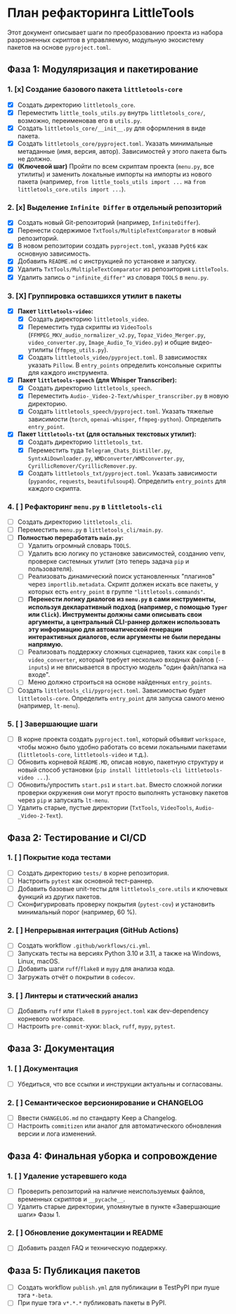 # План рефакторинга LittleTools

Этот документ описывает шаги по преобразованию проекта из набора разрозненных скриптов в управляемую, модульную экосистему пакетов на основе `pyproject.toml`.

## Фаза 1: Модуляризация и пакетирование

### 1. [x] Создание базового пакета `littletools-core`

-   [x] Создать директорию `littletools_core`.
-   [x] Переместить `little_tools_utils.py` внутрь `littletools_core/`, возможно, переименовав его в `utils.py`.
-   [x] Создать `littletools_core/__init__.py` для оформления в виде пакета.
-   [x] Создать `littletools_core/pyproject.toml`. Указать минимальные метаданные (имя, версия, автор). Зависимостей у этого пакета быть не должно.
-   [x] **(Ключевой шаг)** Пройти по всем скриптам проекта (`menu.py`, все утилиты) и заменить локальные импорты на импорты из нового пакета (например, `from little_tools_utils import ...` на `from littletools_core.utils import ...`).

### 2. [x] Выделение `Infinite Differ` в отдельный репозиторий

-   [x] Создать новый Git-репозиторий (например, `InfiniteDiffer`).
-   [x] Перенести содержимое `TxtTools/MultipleTextComparator` в новый репозиторий.
-   [x] В новом репозитории создать `pyproject.toml`, указав `PyQt6` как основную зависимость.
-   [x] Добавить `README.md` с инструкцией по установке и запуску.
-   [x] Удалить `TxtTools/MultipleTextComparator` из репозитория `LittleTools`.
-   [x] Удалить запись о `"infinite_differ"` из словаря `TOOLS` в `menu.py`.

### 3. [X] Группировка оставшихся утилит в пакеты

-   [x] **Пакет `littletools-video`:**
    -   [x] Создать директорию `littletools_video`.
    -   [x] Переместить туда скрипты из `VideoTools` (`FFMPEG_MKV_audio_normalizer_v2.py`, `Topaz_Video_Merger.py`, `video_converter.py`, `Image_Audio_To_Video.py`) и общие видео-утилиты (`ffmpeg_utils.py`).
    -   [x] Создать `littletools_video/pyproject.toml`. В зависимостях указать `Pillow`. В `entry_points` определить консольные скрипты для каждого инструмента.
-   [x] **Пакет `littletools-speech` (для Whisper Transcriber):**
    -   [x] Создать директорию `littletools_speech`.
    -   [x] Переместить `Audio-_Video-2-Text/whisper_transcriber.py` в новую директорию.
    -   [x] Создать `littletools_speech/pyproject.toml`. Указать тяжелые зависимости (`torch`, `openai-whisper`, `ffmpeg-python`). Определить `entry_point`.
-   [x] **Пакет `littletools-txt` (для остальных текстовых утилит):**
    -   [x] Создать директорию `littletools_txt`.
    -   [x] Переместить туда `Telegram_Chats_Distiller.py`, `SyntxAiDownloader.py`, `WMDconverter/WMDconverter.py`, `CyrillicRemover/CyrillicRemover.py`.
    -   [x] Создать `littletools_txt/pyproject.toml`. Указать зависимости (`pypandoc`, `requests`, `beautifulsoup4`). Определить `entry_points` для каждого скрипта.

### 4. [ ] Рефакторинг `menu.py` в `littletools-cli`

-   [ ] Создать директорию `littletools_cli`.
-   [ ] Переместить `menu.py` в `littletools_cli/main.py`.
-   [ ] **Полностью переработать `main.py`:**
    -   [ ] Удалить огромный словарь `TOOLS`.
    -   [ ] Удалить всю логику по установке зависимостей, созданию venv, проверке системных утилит (это теперь задача `pip` и пользователя).
    -   [ ] Реализовать динамический поиск установленных "плагинов" через `importlib.metadata`. Скрипт должен искать все пакеты, у которых есть `entry_point` в группе `"littletools.commands"`.
    -   [ ] **Перенести логику диалогов из `menu.py` в сами инструменты, используя декларативный подход (например, с помощью `Typer` или `Click`). Инструменты должны сами описывать свои аргументы, а центральный CLI-раннер должен использовать эту информацию для автоматической генерации интерактивных диалогов, если аргументы не были переданы напрямую.**
    -   [ ] Реализовать поддержку сложных сценариев, таких как `compile` в `video_converter`, который требует несколько входных файлов (`--inputs`) и не вписывается в простую модель "один файл/папка на входе".
    -   [ ] Меню должно строиться на основе найденных `entry_points`.
-   [ ] Создать `littletools_cli/pyproject.toml`. Зависимостью будет `littletools-core`. Определить `entry_point` для запуска самого меню (например, `lt-menu`).

### 5. [ ] Завершающие шаги

-   [ ] В корне проекта создать `pyproject.toml`, который объявит `workspace`, чтобы можно было удобно работать со всеми локальными пакетами (`littletools-core`, `littletools-video` и т.д.).
-   [ ] Обновить корневой `README.MD`, описав новую, пакетную структуру и новый способ установки (`pip install littletools-cli littletools-video ...`).
-   [ ] Обновить/упростить `start.ps1` и `start.bat`. Вместо сложной логики проверки окружения они могут просто выполнять установку пакетов через `pip` и запускать `lt-menu`.
-   [ ] Удалить старые, пустые директории (`TxtTools`, `VideoTools`, `Audio-_Video-2-Text`).

## Фаза 2: Тестирование и CI/CD

### 1. [ ] Покрытие кода тестами

-   [ ] Создать директорию `tests/` в корне репозитория.
-   [ ] Настроить `pytest` как основной тест-раннер.
-   [ ] Добавить базовые unit-тесты для `littletools_core.utils` и ключевых функций из других пакетов.
-   [ ] Сконфигурировать проверку покрытия (`pytest-cov`) и установить минимальный порог (например, 60 %).

### 2. [ ] Непрерывная интеграция (GitHub Actions)

-   [ ] Создать workflow `.github/workflows/ci.yml`.
-   [ ] Запускать тесты на версиях Python 3.10 и 3.11, а также на Windows, Linux, macOS.
-   [ ] Добавить шаги `ruff`/`flake8` и `mypy` для анализа кода.
-   [ ] Загружать отчёт о покрытии в `codecov`.

### 3. [ ] Линтеры и статический анализ

-   [ ] Добавить `ruff` или `flake8` в `pyproject.toml` как dev-dependency корневого workspace.
-   [ ] Настроить `pre-commit`-хуки: `black`, `ruff`, `mypy`, `pytest`.

## Фаза 3: Документация

### 1. [ ] Документация

-   [ ] Убедиться, что все ссылки и инструкции актуальны и согласованы.

### 2. [ ] Семантическое версионирование и CHANGELOG

-   [ ] Ввести `CHANGELOG.md` по стандарту Keep a Changelog.
-   [ ] Настроить `commitizen` или аналог для автоматического обновления версии и лога изменений.

## Фаза 4: Финальная уборка и сопровождение

### 1. [ ] Удаление устаревшего кода

-   [ ] Проверить репозиторий на наличие неиспользуемых файлов, временных скриптов и `__pycache__`.
-   [ ] Удалить старые директории, упомянутые в пункте «Завершающие шаги» Фазы 1.

### 2. [ ] Обновление документации и README

-   [ ] Добавить раздел FAQ и техническую поддержку.

## Фаза 5: Публикация пакетов

-   [ ] Создать workflow `publish.yml` для публикации в TestPyPI при пуше тэга `*-beta`.
-   [ ] При пуше тэга `v*.*.*` публиковать пакеты в PyPI.

